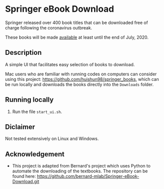 # Springer eBook Download

Springer released over 400 book titles that can be downloaded free of charge following the coronavirus outbreak.

These books will be made [available](https://www.springernature.com/gp/librarians/news-events/all-news-articles/industry-news-initiatives/free-access-to-textbooks-for-institutions-affected-by-coronaviru/17855960) at least until the end of July, 2020.


## Description

A simple UI that facilitates easy selection of books to download.

Mac users who are familiar with running codes on computers can consider using this project: https://github.com/huishun98/springer_books, which can be run locally and downloads the books directly into the `Downloads` folder.


## Running locally
1. Run the file `start_ui.sh`.


## Diclaimer

Not tested extensively on Linux and Windows. 


## Acknowledgement

- This project is adapted from Bernard's project which uses Python to automate the downloading of the textbooks. The repository can be found here: https://github.com/bernard-mlab/Springer-eBook-Download.git